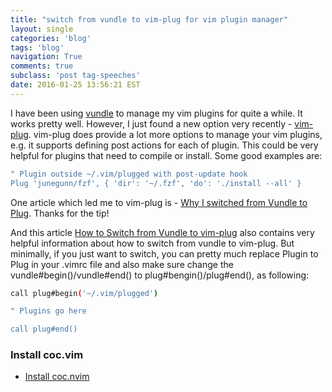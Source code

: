 ```yaml
---
title: "switch from vundle to vim-plug for vim plugin manager"
layout: single
categories: 'blog'
tags: 'blog'
navigation: True
comments: true
subclass: 'post tag-speeches'
date: 2016-01-25 13:56:21 EST
---
```


I have been using [vundle](https://github.com/VundleVim/Vundle.vim) to manage my vim plugins for quite a while. It works pretty well. However, I just found a new option very recently - [vim-plug](https://github.com/junegunn/vim-plug). vim-plug does provide a lot more options to manage your vim plugins, e.g. it supports defining post actions for each of plugin. This could be very helpful for plugins that need to compile or install. Some good examples are:

```bash
" Plugin outside ~/.vim/plugged with post-update hook
Plug 'junegunn/fzf', { 'dir': '~/.fzf', 'do': './install --all' }
```

One article which led me to vim-plug is - [Why I switched from Vundle to Plug](https://jordaneldredge.com/blog/why-i-switched-from-vundle-to-plug/). Thanks for the tip!

And this article [How to Switch from Vundle to vim-plug](https://adam.garrett-harris.com/how-to-switch-from-vundle-to-vim-plug) also contains very helpful information about how to switch from vundle to vim-plug. But minimally, if you just want to switch, you can pretty much replace Plugin to Plug in your .vimrc file and also make sure change the vundle#begin()/vundle#end()  to plug#bengin()/plug#end(), as following:

```bash
call plug#begin('~/.vim/plugged')

" Plugins go here

call plug#end()
```

### Install coc.vim

- [Install coc.nvim](https://github.com/neoclide/coc.nvim/wiki/Install-coc.nvim)

